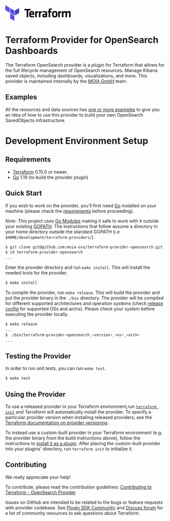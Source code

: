 <a href="https://terraform.io">
    <img src="https://raw.githubusercontent.com/hashicorp/terraform-website/master/public/img/logo-text.svg" alt="Terraform logo" title="Terraform" height="50" />
</a>

# Terraform Provider for OpenSearch Dashboards

The Terraform OpenSearch provider is a plugin for Terraform that allows for the full lifecycle management of OpenSearch resources. Manage Kibana saved objects, including dashboards, visualizations, and more.
This provider is maintained internally by the [MOIA GmbH](https://moia.io) team.

## Examples

All the resources and data sources has [one or more examples](./examples) to give you an idea of how to use this provider to build your own OpenSearch SavedObjects infrastructure.

# Development Environment Setup

## Requirements

- [Terraform](https://www.terraform.io/downloads.html) 0.15.0 or newer.
- [Go](https://golang.org/doc/install) 1.19 (to build the provider plugin)

## Quick Start

If you wish to work on the provider, you'll first need [Go](http://www.golang.org) installed on your machine (please check the [requirements](#requirements) before proceeding).

_Note:_ This project uses [Go Modules](https://blog.golang.org/using-go-modules) making it safe to work with it outside
your existing [GOPATH](http://golang.org/doc/code.html#GOPATH). The instructions that follow assume a directory in your
home directory outside the standard GOPATH (i.e `$HOME/development/terraform-providers/`).

```sh
$ git clone git@github.com:moia-oss/terraform-provider-opensearch.git
$ cd terraform-provider-opensearch
...
```

Enter the provider directory and run `make install`. This will install the needed tools for the provider.

```sh
$ make install
```

To compile the provider, run `make release`. This will build the provider and put the provider binary in the `./bin`
directory. The provider will be compiled for different supported architectures and operation systems (check [release config](./.goreleaser.yml) for supported OSs and archs). Please check your system before executing the provider locally.

```sh
$ make release
...
$ ./bin/terraform-provider-opensearch_<version>_<os>_<arch>
...
```

## Testing the Provider

In order to run unit tests, you can run `make test`.

```sh
$ make test
```

## Using the Provider

To use a released provider in your Terraform environment,run [`terraform init`](https://www.terraform.io/docs/commands/init.html) and Terraform will automatically install the
provider. To specify a particular provider version when installing released providers, see the [Terraform documentation on provider versioning](https://www.terraform.io/docs/configuration/providers.html#version-provider-versions) .

To instead use a custom-built provider in your Terraform environment (e.g. the provider binary from the build instructions above), follow the instructions to [install it as a plugin](https://www.terraform.io/docs/plugins/basics.html#installing-plugins). After placing the custom-built provider into your plugins' directory, run `terraform init` to initialize it.

## Contributing

We really appreciate your help!

To contribute, please read the contribution
guidelines: [Contributing to Terraform - OpenSearch Provider](.github/CONTRIBUTING.md)

Issues on GitHub are intended to be related to the bugs or feature requests with provider codebase.
See [Plugin SDK Community](https://www.terraform.io/community)
and [Discuss forum](https://discuss.hashicorp.com/c/terraform-providers/31/none) for a list of community resources to
ask questions about Terraform.
